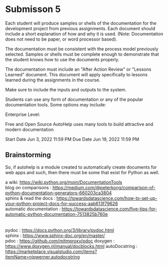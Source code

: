 # Submisson 5

Each student will produce samples or shells of the documentation for the development project from previous assignments.  Each document should include a short explanation of how and why it is used.  (Note: Documentation does not need to be paper, or word processor based). 

The documentation must be consistent with the process model previously selected.  Samples or shells must be complete enough to demonstrate that the student knows how to use the documents properly. 

The documentation must include an "After Action Review" or "Lessons Learned" document.   This document will apply specifically to lessons learned during the assignments in the course. 

Make sure to include the inputs and outputs to the system.  


Students can use any form of documentation or any of the popular documentation tools. Some options may include: 

Enterprise Level:
 
Free and Open Source
AutoHelp uses many tools to build attractive and modern documentation 

Start Date
Jun 3, 2022 11:59 PM
Due Date
Jun 19, 2022 11:59 PM



## Brainstorming

So, if autohelp is a module created to automatically create documents for web apps and such, then there must be some that exist for Python as well.

a wiki: https://wiki.python.org/moin/DocumentationTools  
blog on comparisons : https://medium.com/@peterkong/comparison-of-python-documentation-generators-660203ca3804  
sphinx & read the docs : https://towardsdatascience.com/how-to-set-up-your-python-project-docs-for-success-aab613f79626  
automatic documentation : https://towardsdatascience.com/five-tips-for-automatic-python-documentation-7513825b760e  
<br>  
pydoc : https://docs.python.org/3/library/pydoc.html  
sphinx : https://www.sphinx-doc.org/en/master/  
pdoc : https://github.com/mitmproxy/pdoc
doxygen : https://www.doxygen.nl/manual/docblocks.html
autoDocstring : https://marketplace.visualstudio.com/items?itemName=njpwerner.autodocstring